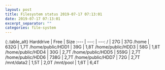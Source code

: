 ```yaml
---
layout: post
title: Filesystem status 2019-07-17 07:13:01
date: 2019-07-17 07:13:01
excerpt_separator: ""
categories: file-system
---
```

{:.table_alt}
Harddrive | Free | Size
:--- | ---: | ---:
/ | 27G | 37G
/home | 632G | 1,7T
/home/public/HDD1 | 39G | 1,8T
/home/public/HDD3 | 58G | 1,8T
/home/public/HDD4 | 30G | 2,7T
/home/public/HDD5 | 559G | 2,7T
/home/public/HDD6 | 738G | 2,7T
/home/public/HDD7 | 72G | 2,7T
/mnt/data2 | 1,5T | 2,0T
/mnt/pool | 1,6T | 6,4T
